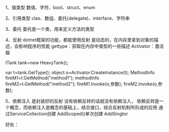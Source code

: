 1、值类型
数值、字符、bool、struct、enum

2、引用类型
clas、数组、委托(delegate)、interface、字符串

3、委托
委托是一个类，用来定义方法的类型

4、反射
dotnet框架的功能，都能使用反射
是动态的，在内存里拿到对象的描述，会影响程序的性能
gettype：获取在内存中类型的一些描述
Activator：激活器

ITank tank=new HeavyTank();

var t=tank.GetType();
object o=Activator.CreateInstance(t);
MethodInfo fireM1=t.GetMethod("method1");
methodInfo fireM2=t.GetMethod("method2");
fireM1.Invoke(o,参数);
fireM2.Invoke(o,参数);

5、依赖注入
是封装好的反射
没有依赖反转的话就没有依赖注入，
依赖反转是一个概念，而依赖注入是概念的基础上，结合接口，结合反射机制所形成的应用
通过ServiceCollection创建
AddScoped()单次创建
AddSingtor

好处：


